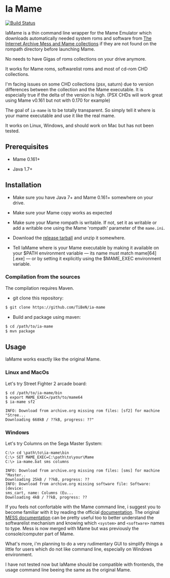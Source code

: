 Ia Mame
=======

[![Build
Status](https://travis-ci.org/TiBeN/ia-mame.svg?branch=master)](https://travis-ci.org/TiBeN/ia-mame)

IaMame is a thin command line wrapper for the Mame Emulator which downloads
automatically needed system roms and software from [The Internet Archive 
Mess and Mame collections](https://archive.org/details/messmame) if they are 
not found on the rompath directory before launching Mame.

No needs to have Gigas of roms collections on your drive anymore.

It works for Mame roms, softwarelist roms and most of cd-rom CHD collections. 

I'm facing issues on some CHD collections (psx, saturn) due to version 
differences between the collection and the Mame executable. 
It is especially true if the delta of the version is high.
(PSX CHDs will work great using Mame v0.161 but not with 0.170 for example)

The goal of `ia-mame` is to be totally transparent. So simply tell it where is
your mame executable and use it like the real mame. 

It works on Linux, Windows, and should work on Mac but has not been tested.

Prerequisites
-------------

- Mame 0.161+

- Java 1.7+

Installation
------------

- Make sure you have Java 7+ and Mame 0.161+ somewhere on your drive.

- Make sure your Mame copy works as expected

- Make sure your Mame rompath is writable. If not, set it as writable or 
  add a writable one using the Mame 'rompath' parameter of the `mame.ini`.

- Download the 
  [release tarball](https://github.com/TiBeN/ia-mame/releases/latest) and 
  unzip it somewhere.

- Tell IaMame where is your Mame executable by making it available on your 
  $PATH environment variable — its name must match mame[64][.exe] — or by 
  setting it explicitly using the $MAME_EXEC environment variable.
 
### Compilation from the sources

The compilation requires Maven.

- git clone this repository:

```bash
$ git clone https://github.com/TiBeN/ia-mame
```

- Build and package using maven:

```bash
$ cd /path/to/ia-mame
$ mvn package
```

Usage
-----

IaMame works exactly like the original Mame.

### Linux and MacOs

Let's try Street Fighter 2 arcade board:

```
$ cd /path/to/ia-mame/bin
$ export MAME_EXEC=/path/to/mame64
$ ia-mame sf2

INFO: Download from archive.org missing rom files: [sf2] for machine "Stree...
Downloading 668kB / ??kB, progress: ??"
```

### Windows 

Let's try Columns on the Sega Master System:

```
C:\> cd \path\to\ia-mame\bin
C:\> SET MAME_EXEC=C:\path\to\your\Mame
C:\> ia-mame.bat sms columns

INFO: Download from archive.org missing rom files: [sms] for machine
"Master..
Downloading 25kB / ??kB, progress: ??
INFO: Download from archive.org missing software file: Software: [device:
sms_cart, name: Columns (Eu...
Downloading 4kB / ??kB, progress: ??
```

If you feels not confortable with the Mame command line, i suggest you to
become familiar with it by reading the official 
[documentation](http://docs.mamedev.org/). The original [MESS
documentation](http://www.mess.org/mess/howto) can be pretty useful too to 
better understand the softwarelist mechanism and knowing which `<system>` 
and `<software>` names to type. Mess is now merged with Mame but was 
previously the console/computer part of Mame. 

What's more, i'm planning to do a very rudimentary GUI to simplify things a
little for users which do not like command line, especially on Windows
environment.

I have not tested now but IaMame should be compatible with frontends, the
usage command line beeing the same as the original Mame.
